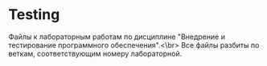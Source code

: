 # Testing

Файлы к лабораторным работам по дисциплине "Внедрение и тестирование программного обеспечения".<\br>
Все файлы разбиты по веткам, соответствующим номеру лабораторной.
